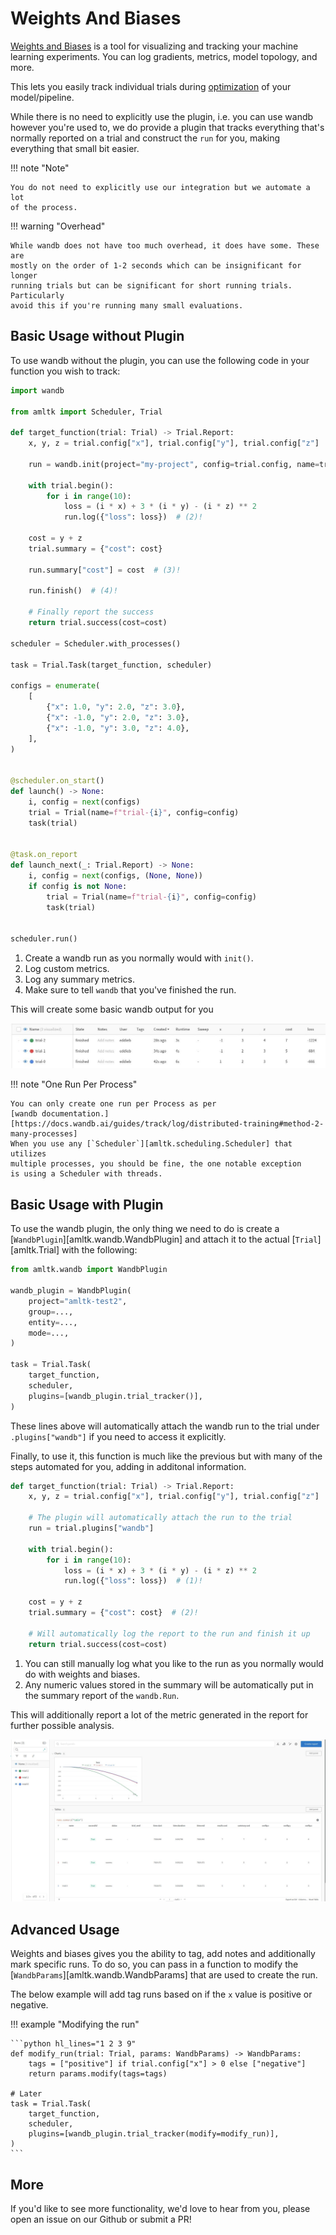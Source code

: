 # Weights And Biases
[Weights and Biases](https://www.wandb.com/) is a tool for visualizing and tracking
your machine learning experiments. You can log gradients, metrics, model topology, and
more.

This lets you easily track individual trials during
[optimization](../guides/optimization.md) of your model/pipeline.

While there is no need to explicitly use the plugin, i.e. you can use
wandb however you're used to, we do provide a plugin that tracks
everything that's normally reported on a trial and construct the `run` for
you, making everything that small bit easier.

!!! note "Note"

    You do not need to explicitly use our integration but we automate a lot
    of the process.

!!! warning "Overhead"

    While wandb does not have too much overhead, it does have some. These are
    mostly on the order of 1-2 seconds which can be insignificant for longer
    running trials but can be significant for short running trials. Particularly
    avoid this if you're running many small evaluations.

## Basic Usage without Plugin
To use wandb without the plugin, you can use the following code in your function
you wish to track:

```python hl_lines="8 13 18 20"
import wandb

from amltk import Scheduler, Trial

def target_function(trial: Trial) -> Trial.Report:
    x, y, z = trial.config["x"], trial.config["y"], trial.config["z"]

    run = wandb.init(project="my-project", config=trial.config, name=trial.name)  # (1)!

    with trial.begin():
        for i in range(10):
            loss = (i * x) + 3 * (i * y) - (i * z) ** 2
            run.log({"loss": loss})  # (2)!

    cost = y + z
    trial.summary = {"cost": cost}

    run.summary["cost"] = cost  # (3)!

    run.finish()  # (4)!

    # Finally report the success
    return trial.success(cost=cost)

scheduler = Scheduler.with_processes()

task = Trial.Task(target_function, scheduler)

configs = enumerate(
    [
        {"x": 1.0, "y": 2.0, "z": 3.0},
        {"x": -1.0, "y": 2.0, "z": 3.0},
        {"x": -1.0, "y": 3.0, "z": 4.0},
    ],
)


@scheduler.on_start()
def launch() -> None:
    i, config = next(configs)
    trial = Trial(name=f"trial-{i}", config=config)
    task(trial)


@task.on_report
def launch_next(_: Trial.Report) -> None:
    i, config = next(configs, (None, None))
    if config is not None:
        trial = Trial(name=f"trial-{i}", config=config)
        task(trial)


scheduler.run()
```

1. Create a wandb run as you normally would with `init()`.
2. Log custom metrics.
3. Log any summary metrics.
4. Make sure to tell `wandb` that you've finished the run.

This will create some basic wandb output for you

![Image of wandb dashboard without plugin](../images/wandb_simple.jpg)

!!! note "One Run Per Process"

    You can only create one run per Process as per
    [wandb documentation.][https://docs.wandb.ai/guides/track/log/distributed-training#method-2-many-processes]
    When you use any [`Scheduler`][amltk.scheduling.Scheduler] that utilizes
    multiple processes, you should be fine, the one notable exception
    is using a Scheduler with threads.

## Basic Usage with Plugin
To use the wandb plugin, the only thing we need to do is create a
[`WandbPlugin`][amltk.wandb.WandbPlugin] and attach it to the actual
[`Trial`][amltk.Trial] with the following:

```python hl_lines="3 4 5 6 7 8 13"
from amltk.wandb import WandbPlugin

wandb_plugin = WandbPlugin(
    project="amltk-test2",
    group=...,
    entity=...,
    mode=...,
)

task = Trial.Task(
    target_function,
    scheduler,
    plugins=[wandb_plugin.trial_tracker()],
)
```

These lines above will automatically attach the wandb run to the trial under
`.plugins["wandb"]` if you need to access it explicitly.

Finally, to use it, this function is much like the previous but with many of the
steps automated for you, adding in additonal information.

```python hl_lines="5 10 13"
def target_function(trial: Trial) -> Trial.Report:
    x, y, z = trial.config["x"], trial.config["y"], trial.config["z"]

    # The plugin will automatically attach the run to the trial
    run = trial.plugins["wandb"]

    with trial.begin():
        for i in range(10):
            loss = (i * x) + 3 * (i * y) - (i * z) ** 2
            run.log({"loss": loss})  # (1)!

    cost = y + z
    trial.summary = {"cost": cost}  # (2)!

    # Will automatically log the report to the run and finish it up
    return trial.success(cost=cost)
```
1. You can still manually log what you like to the run as you normally would do
 with weights and biases.
2. Any numeric values stored in the summary will be automatically put in the
 summary report of the `wandb.Run`.


This will additionally report a lot of the metric generated in the report for further
possible analysis.

![Image of wandb dashboard with plugin](../images/wandb_plugin.jpg)

## Advanced Usage
Weights and biases gives you the ability to tag, add notes and additionally mark
specific runs.
To do so, you can pass in a function to modify the
[`WandbParams`][amltk.wandb.WandbParams] that are used to create the run.

The below example will add tag runs based on if the `x` value is positive or negative.

!!! example "Modifying the run"

    ```python hl_lines="1 2 3 9"
    def modify_run(trial: Trial, params: WandbParams) -> WandbParams:
        tags = ["positive"] if trial.config["x"] > 0 else ["negative"]
        return params.modify(tags=tags)

    # Later
    task = Trial.Task(
        target_function,
        scheduler,
        plugins=[wandb_plugin.trial_tracker(modify=modify_run)],
    )
    ```

## More
If you'd like to see more functionality, we'd love to hear from you, please
open an issue on our Github or submit a PR!
